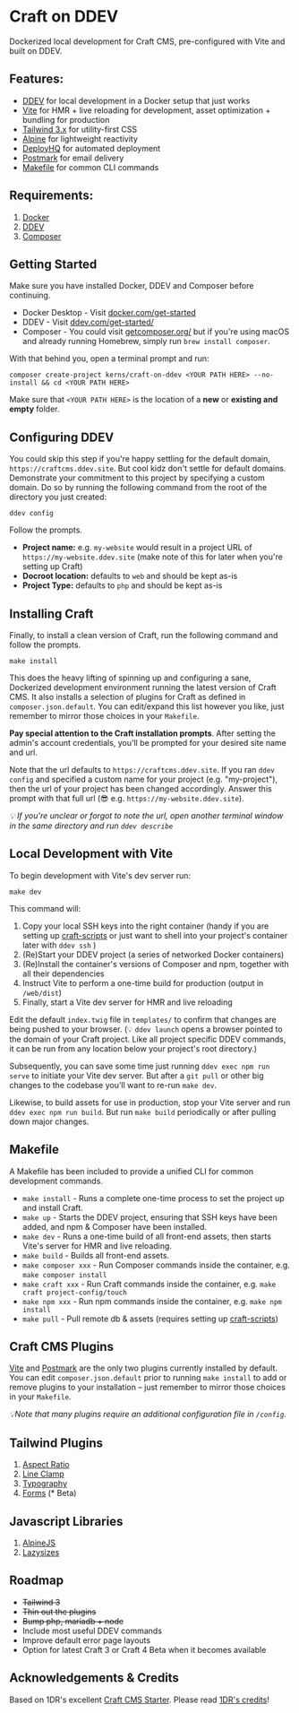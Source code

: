 # Craft on DDEV

Dockerized local development for Craft CMS, pre-configured with Vite and built on DDEV.

## Features:

- [DDEV](https://ddev.com/get-started/) for local development in a Docker setup that just works
- [Vite](https://vitejs.dev/) for HMR + live reloading for development, asset optimization + bundling for production
- [Tailwind 3.x](https://tailwindcss.com) for utility-first CSS
- [Alpine](https://alpinejs.dev/) for lightweight reactivity
- [DeployHQ](https://www.deployhq.com/) for automated deployment
- [Postmark](https://postmarkapp.com/) for email delivery
- [Makefile](https://www.gnu.org/software/make/manual/make.html) for common CLI commands

## Requirements:

1. [Docker](https://www.docker.com/)
2. [DDEV](https://ddev.com/)
3. [Composer](https://getcomposer.org/)

## Getting Started

Make sure you have installed Docker, DDEV and Composer before continuing.

* Docker Desktop - Visit [docker.com/get-started](https://www.docker.com/get-started)
* DDEV - Visit [ddev.com/get-started/](https://ddev.com/get-started/)
* Composer - You could visit [getcomposer.org/](https://getcomposer.org/doc/00-intro.md#installation-linux-unix-macos) but if you're using macOS and already running Homebrew, simply run `brew install composer`.

With that behind you, open a terminal prompt and run:

```shell
composer create-project kerns/craft-on-ddev <YOUR PATH HERE> --no-install && cd <YOUR PATH HERE>
```

Make sure that `<YOUR PATH HERE>` is the location of a **new** or **existing and empty** folder.

## Configuring DDEV

You could skip this step if you're happy settling for the default domain, `https://craftcms.ddev.site`. But cool kidz don't settle for default domains. Demonstrate your commitment to this project by specifying a custom domain. Do so by running the following command from the root of the directory you just created:

```shell
ddev config
```

Follow the prompts.

- **Project name:** e.g. `my-website` would result in a project URL of `https://my-website.ddev.site` (make note of this for later when you're setting up Craft)
- **Docroot location:** defaults to `web` and should be kept as-is
- **Project Type:** defaults to `php` and should be kept as-is

## Installing Craft

Finally, to install a clean version of Craft, run the following command and follow the prompts.

```shell
make install
```

This does the heavy lifting of spinning up and configuring a sane, Dockerized development environment running the latest version of Craft CMS. It also installs a selection of plugins for Craft as defined in `composer.json.default`. You can edit/expand this list however you like, just remember to mirror those choices in your `Makefile`.

**Pay special attention to the Craft installation prompts**. After setting the admin's account credentials, you'll be prompted for your desired site name and url.

Note that the url defaults to `https://craftcms.ddev.site`. If you ran `ddev config` and specified a custom name for your project (e.g. "my-project"), then the url of your project has been changed accordingly. Answer this prompt with that full url (😎 e.g. `https://my-website.ddev.site`).

_💡 If you're unclear or forgot to note the url, open another terminal window in the same directory and run `ddev describe`_


## Local Development with Vite

To begin development with Vite's dev server run:

```shell
make dev
```

This command will:

1. Copy your local SSH keys into the right container (handy if you are setting up [craft-scripts](https://github.com/nystudio107/craft-scripts/) or just want to shell into your project's container later with `ddev ssh` )
2. (Re)Start your DDEV project (a series of networked Docker containers)
3. (Re)Install the container's versions of Composer and npm, together with all their dependencies
4. Instruct Vite to perform a one-time build for production (output in `/web/dist`)
5. Finally, start a Vite dev server for HMR and live reloading

Edit the default `index.twig` file in `templates/` to confirm that changes are being pushed to your browser. (💡 `ddev launch` opens a browser pointed to the domain of your Craft project. Like all project specific DDEV commands, it can be run from any location below your project's root directory.)

Subsequently, you can save some time just running `ddev exec npm run serve` to initiate your Vite dev server. But after a `git pull` or other big changes to the codebase you'll want to re-run `make dev`.

Likewise, to build assets for use in production, stop your Vite server and run `ddev exec npm run build`. But run `make build` periodically or after pulling down major changes.


## Makefile

A Makefile has been included to provide a unified CLI for common development commands.

- `make install` - Runs a complete one-time process to set the project up and install Craft.
- `make up` - Starts the DDEV project, ensuring that SSH keys have been added, and npm & Composer have been installed.
- `make dev` - Runs a one-time build of all front-end assets, then starts Vite's server for HMR and live reloading.
- `make build` - Builds all front-end assets.
- `make composer xxx` - Run Composer commands inside the container, e.g. `make composer install`
- `make craft xxx` - Run Craft commands inside the container, e.g. `make craft project-config/touch`
- `make npm xxx` - Run npm commands inside the container, e.g. `make npm install`
- `make pull` - Pull remote db & assets (requires setting up [craft-scripts](https://github.com/nystudio107/craft-scripts/))

## Craft CMS Plugins

[Vite](https://github.com/nystudio107/craft-vite) and [Postmark](https://plugins.craftcms.com/postmark) are the only two plugins currently installed by default. You can edit `composer.json.default` prior to running `make install` to add or remove plugins to your installation – just remember to mirror those choices in your `Makefile`.

_💡Note that many plugins require an additional configuration file in `/config`._


## Tailwind Plugins

1. [Aspect Ratio](https://github.com/tailwindlabs/tailwindcss-aspect-ratio)
1. [Line Clamp](https://github.com/tailwindlabs/tailwindcss-line-clamp)
1. [Typography](https://github.com/tailwindlabs/tailwindcss-typography)
1. [Forms](https://github.com/tailwindlabs/tailwindcss-forms) (* Beta)

## Javascript Libraries

1. [AlpineJS](https://alpinejs.dev/)
1. [Lazysizes](https://afarkas.github.io/lazysizes/)


## Roadmap
- ~~Tailwind 3~~
- ~~Thin out the plugins~~
- ~~Bump php, mariadb + node~~
- Include most useful DDEV commands
- Improve default error page layouts
- Option for latest Craft 3 or Craft 4 Beta when it becomes available


## Acknowledgements & Credits

Based on 1DR's excellent [Craft CMS Starter](https://github.com/onedarnleyroad/craftcms). Please read [1DR's credits](https://github.com/onedarnleyroad/craftcms#acknowledgements--credits)!
